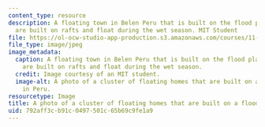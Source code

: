 ```yaml
---
content_type: resource
description: A floating town in Belen Peru that is built on the flood plain. All homes
  are built on rafts and float during the wet season. MIT Student
file: https://ol-ocw-studio-app-production.s3.amazonaws.com/courses/11-941-urban-climate-adaptation-spring-2011/792aff3cb91c0497501c65b69c9fe1a9_village.jpg
file_type: image/jpeg
image_metadata:
  caption: A floating town in Belen Peru that is built on the flood plain. All homes
    are built on rafts and float during the wet season.
  credit: Image courtesy of an MIT student.
  image-alt: A photo of a cluster of floating homes that are built on a flood plain
    in Peru.
resourcetype: Image
title: A photo of a cluster of floating homes that are built on a flood plain in Peru
uid: 792aff3c-b91c-0497-501c-65b69c9fe1a9
---
```

